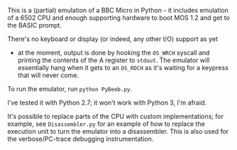 This is a (partial) emulation of a BBC Micro in Python - it includes emulation
of a 6502 CPU and enough supporting hardware to boot MOS 1.2 and get to the
BASIC prompt.

There's no keyboard or display (or indeed, any other I/O) support as yet
- at the moment, output is done by hooking the `OS_WRCH` syscall and
printing the contents of the A register to `stdout`. The emulator will
essentially hang when it gets to an `OS_RDCH` as it's waiting for a keypress
that will never come.

To run the emulator, run `python PyBeeb.py`.

I've tested it with Python 2.7; it won't work with Python 3, I'm afraid.

It's possible to replace parts of the CPU with custom implementations; for
example, see `Disassembler.py` for an example of how to replace the execution
unit to turn the emulator into a disassembler. This is also used for the
verbose/PC-trace debugging instrumentation.
